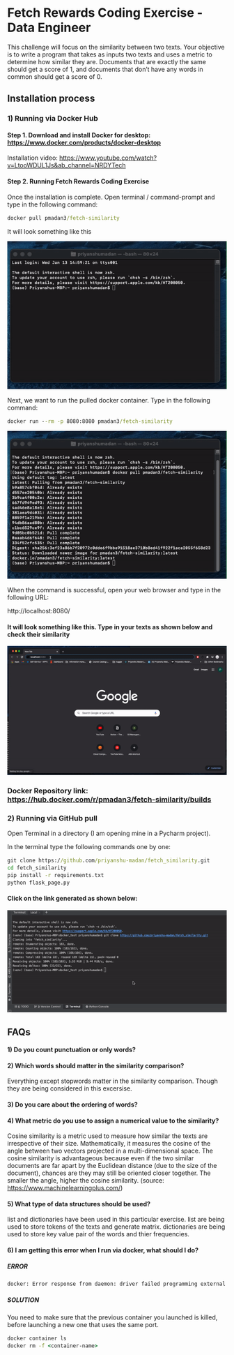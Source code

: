 # Fetch Rewards Coding Exercise - Data Engineer
This challenge will focus on the similarity between two texts. Your objective is to write a program that takes as inputs two texts and uses a metric to determine how similar they are. Documents that are exactly the same should get a score of 1, and documents that don’t have any words in common should get a score of 0.

## Installation process

### 1) Running via Docker Hub

#### Step 1. Download and install Docker for desktop: https://www.docker.com/products/docker-desktop

Installation video: https://www.youtube.com/watch?v=LtooWDUL1Js&ab_channel=NRDYTech

#### Step 2. Running Fetch Rewards Coding Exercise

Once the installation is complete. Open terminal / command-prompt and type in the following command:

```cmd
docker pull pmadan3/fetch-similarity
```

It will look something like this

![](readme_gifs/docker_pull.gif)

Next, we want to run the pulled docker container. Type in the following command:

```cmd
docker run --rm -p 8080:8080 pmadan3/fetch-similarity
```
![](readme_gifs/docker_run.gif)

When the command is successful, open your web browser and type in the following URL:

http://localhost:8080/

#### It will look something like this. Type in your texts as shown below and check their similarity

![](readme_gifs/flask_run.gif)

### Docker Repository link: https://hub.docker.com/r/pmadan3/fetch-similarity/builds

### 2) Running via GitHub pull

Open Terminal in a directory (I am opening mine in a Pycharm project).

In the terminal type the following commands one by one:

```cmd
git clone https://github.com/priyanshu-madan/fetch_similarity.git
cd fetch_similarity
pip install -r requirements.txt
python flask_page.py
```
#### Click on the link generated as shown below:

![](readme_gifs/git_clone.gif)


## FAQs
#### 1) Do you count punctuation or only words?
#### 2) Which words should matter in the similarity comparison? 
Everything except stopwords matter in the similarity comparison. Though they are being considered in this excersise. 
#### 3) Do you care about the ordering of words?
#### 4) What metric do you use to assign a numerical value to the similarity?
Cosine similarity is a metric used to measure how similar the texts are irrespective of their size. Mathematically, it measures the cosine of the angle between two vectors projected in a multi-dimensional space. The cosine similarity is advantageous because even if the two similar documents are far apart by the Euclidean distance (due to the size of the document), chances are they may still be oriented closer together. The smaller the angle, higher the cosine similarity. (source: https://www.machinelearningplus.com/)

#### 5) What type of data structures should be used?
list and dictionaries have been used in this particular exercise.
list are being used to store tokens of the texts and generate matrix.
dictionaries are being used to store key value pair of the words and thier frequencies.

#### 6) I am getting this error when I run via docker, what should I do?

##### ERROR
```cmd
docker: Error response from daemon: driver failed programming external connectivity on endpoint dreamy_einstein (86be4eb3d4a322378723150912c1452c8a29d8b645b3adc649ea066faa2967e6): Bind for 0.0.0.0:8080 failed: port is already allocated.
```

##### SOLUTION
You need to make sure that the previous container you launched is killed, before launching a new one that uses the same port.
```cmd
docker container ls
docker rm -f <container-name>
```

